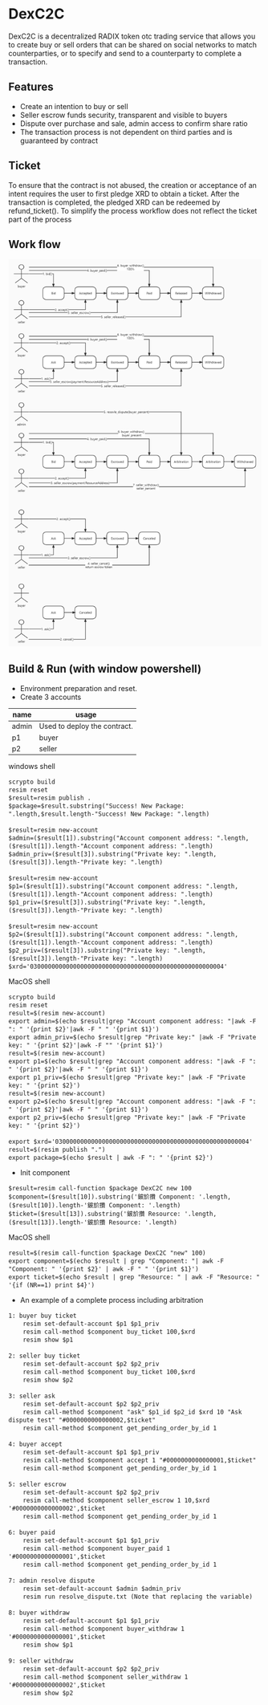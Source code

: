 DexC2C
======================
DexC2C is a decentralized RADIX token otc trading service that allows you to create buy or sell orders that can be shared on social networks to match counterparties, or to specify and send to a counterparty to complete a transaction.

## Features

  * Create an intention to buy or sell
  * Seller escrow funds security, transparent and visible to buyers
  * Dispute over purchase and sale, admin access to confirm share ratio
  * The transaction process is not dependent on third parties and is guaranteed by contract

## Ticket

  To ensure that the contract is not abused, the creation or acceptance of an intent requires the user to first pledge XRD to obtain a ticket. After the transaction is completed, the pledged XRD can be redeemed by refund_ticket(). To simplify the process workflow does not reflect the ticket part of the process


## Work flow

![workflow](res/biz_flow.jpg)


## Build & Run (with window powershell)

* Environment preparation and reset.
* Create 3 accounts

| name    | usage                                   |
| ------- | --------------------------------------- |
| admin   | Used to deploy the contract.            |
| p1      | buyer     |
| p2      | seller                       |

windows shell
```shell
scrypto build
resim reset
$result=resim publish .
$package=$result.substring("Success! New Package: ".length,$result.length-"Success! New Package: ".length)

$result=resim new-account
$admin=($result[1]).substring("Account component address: ".length,($result[1]).length-"Account component address: ".length)
$admin_priv=($result[3]).substring("Private key: ".length,($result[3]).length-"Private key: ".length)

$result=resim new-account
$p1=($result[1]).substring("Account component address: ".length,($result[1]).length-"Account component address: ".length)
$p1_priv=($result[3]).substring("Private key: ".length,($result[3]).length-"Private key: ".length)

$result=resim new-account
$p2=($result[1]).substring("Account component address: ".length,($result[1]).length-"Account component address: ".length)
$p2_priv=($result[3]).substring("Private key: ".length,($result[3]).length-"Private key: ".length)
$xrd='030000000000000000000000000000000000000000000000000004'
```

MacOS shell
```shell
scrypto build
resim reset
result=$(resim new-account)
export admin=$(echo $result|grep "Account component address: "|awk -F ": " '{print $2}'|awk -F " " '{print $1}')
export admin_priv=$(echo $result|grep "Private key:" |awk -F "Private key: " '{print $2}'|awk -F "" '{print $1}')
result=$(resim new-account)
export p1=$(echo $result|grep "Account component address: "|awk -F ": " '{print $2}'|awk -F " " '{print $1}')
export p1_priv=$(echo $result|grep "Private key:" |awk -F "Private key: " '{print $2}')
result=$(resim new-account)
export p2=$(echo $result|grep "Account component address: "|awk -F ": " '{print $2}'|awk -F " " '{print $1}')
export p2_priv=$(echo $result|grep "Private key:" |awk -F "Private key: " '{print $2}')

export $xrd='030000000000000000000000000000000000000000000000000004'
result=$(resim publish ".")
export package=$(echo $result | awk -F ": " '{print $2}')
```


* Init component
  
```shell
$result=resim call-function $package DexC2C new 100
$component=($result[10]).substring('鈹斺攢 Component: '.length, ($result[10]).length-'鈹斺攢 Component: '.length)
$ticket=($result[13]).substring('鈹斺攢 Resource: '.length, ($result[13]).length-'鈹斺攢 Resource: '.length)
```

MacOS shell
```
result=$(resim call-function $package DexC2C "new" 100)
export component=$(echo $result | grep "Component: "| awk -F "Component: " '{print $2}' | awk -F " " '{print $1}')
export ticket=$(echo $result | grep "Resource: " | awk -F "Resource: " '{if (NR==1) print $4}')
```

* An example of a complete process including arbitration
  
```shell 
1: buyer buy ticket
    resim set-default-account $p1 $p1_priv
    resim call-method $component buy_ticket 100,$xrd
    resim show $p1

2: seller buy ticket
    resim set-default-account $p2 $p2_priv
    resim call-method $component buy_ticket 100,$xrd
    resim show $p2

3: seller ask
    resim set-default-account $p2 $p2_priv
    resim call-method $component "ask" $p1_id $p2_id $xrd 10 "Ask dispute test" "#0000000000000002,$ticket"
    resim call-method $component get_pending_order_by_id 1

4: buyer accept
    resim set-default-account $p1 $p1_priv
    resim call-method $component accept 1 "#0000000000000001,$ticket"
    resim call-method $component get_pending_order_by_id 1

5: seller escrow
    resim set-default-account $p2 $p2_priv
    resim call-method $component seller_escrow 1 10,$xrd '#0000000000000002',$ticket
    resim call-method $component get_pending_order_by_id 1

6: buyer paid
    resim set-default-account $p1 $p1_priv
    resim call-method $component buyer_paid 1 '#0000000000000001',$ticket
    resim call-method $component get_pending_order_by_id 1
    
7: admin resolve dispute
    resim set-default-account $admin $admin_priv
    resim run resolve_dispute.txt (Note that replacing the variable)

8: buyer withdraw
    resim set-default-account $p1 $p1_priv
    resim call-method $component buyer_withdraw 1 '#0000000000000001',$ticket
    resim show $p1

9: seller withdraw
    resim set-default-account $p2 $p2_priv
    resim call-method $component seller_withdraw 1 '#0000000000000002',$ticket
    resim show $p2
```